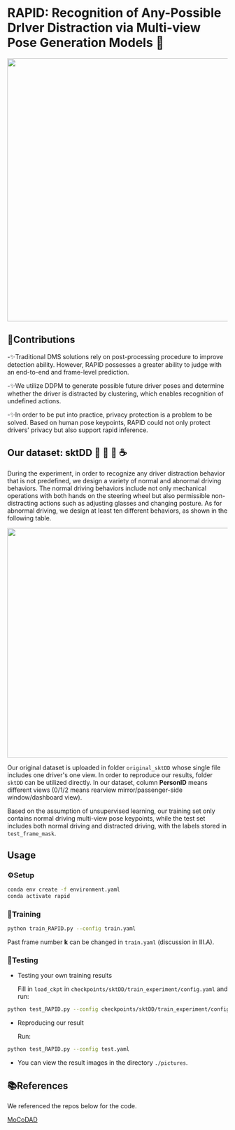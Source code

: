 # RAPID: Recognition of Any-Possible DrIver Distraction via Multi-view Pose Generation Models 🚗

<p align="center">
  <img src="https://github.com/user-attachments/assets/4eb99116-44dc-4c2c-89af-38660736708e" width="600"/>
</p>

## 🧠Contributions
-✨Traditional DMS solutions rely on post-processing procedure to improve detection ability. However, RAPID possesses a greater ability to judge with an end-to-end and frame-level prediction.

-✨We utilize DDPM to generate possible future driver poses and determine whether the driver is distracted by clustering, which enables recognition of undefined actions.

-✨In order to be put into practice, privacy protection is a problem to be solved. Based on human pose keypoints, RAPID could not only protect drivers' privacy but also support rapid inference.

## Our dataset: sktDD  🤳 💬 🍔 ☕
During the experiment, in order to recognize any driver distraction behavior that is not predefined, we design a variety of normal and abnormal driving behaviors. The normal driving behaviors include not only mechanical operations with both hands on the steering wheel but also permissible non-distracting actions such as adjusting glasses and changing posture. As for abnormal driving, we design at least ten different behaviors, as shown in the following table.

<p align="center">
  <img src="https://github.com/user-attachments/assets/fcd6338d-ebc4-49ea-81ca-2b2603703bb9" width="524"/>
</p>

Our original dataset is uploaded in folder `original_sktDD` whose single file includes one driver's one view. In order to reproduce our results, folder `sktDD` can be utilized directly. In our dataset, column **PersonID** means different views (0/1/2 means rearview mirror/passenger-side window/dashboard view). 

Based on the assumption of unsupervised learning, our training set only contains normal driving multi-view pose keypoints, while the test set includes both normal driving and distracted driving, with the labels stored in `test_frame_mask`.


## Usage 
### ⚙️Setup

```bash
conda env create -f environment.yaml
conda activate rapid
```
### 🚀Training 
```bash
python train_RAPID.py --config train.yaml
```
Past frame number **k** can be changed in `train.yaml` (discussion in III.A).
### 🧪Testing
- Testing your own training results

  Fill in `load_ckpt` in `checkpoints/sktDD/train_experiment/config.yaml` and run:
```bash
python test_RAPID.py --config checkpoints/sktDD/train_experiment/config.yaml
```

- Reproducing our result

  Run:
```bash
python test_RAPID.py --config test.yaml
```
- You can view the result images in the directory `./pictures`.

## 📚References
We referenced the repos below for the code.

[MoCoDAD](https://github.com/aleflabo/MoCoDAD)
